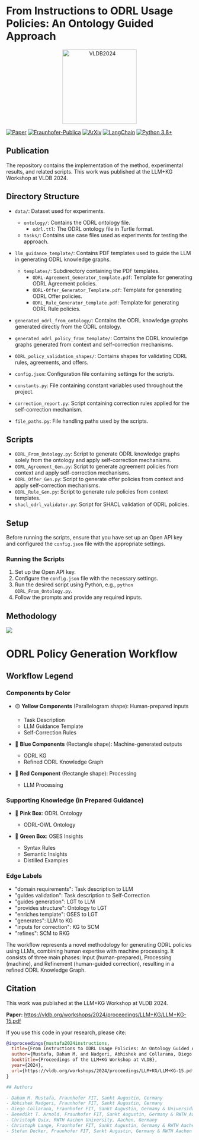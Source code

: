 # From Instructions to ODRL Usage Policies: An Ontology Guided Approach  
<p align="center">
  <a href="https://vldb.org/workshops/2024/proceedings/LLM+KG/LLM+KG-15.pdf">
    <img src="https://www.astaple.com/wp-content/uploads/2024/06/logo-2024-1140x600.png" alt="VLDB2024" width="200"/>
  </a>
</p>

[![Paper](https://img.shields.io/badge/Paper-VLDB2024-blue.svg)](https://vldb.org/workshops/2024/proceedings/LLM+KG/LLM+KG-15.pdf)
[![Fraunhofer-Publica](https://img.shields.io/badge/Fraunhofer--Publica-cac0343e-b31b1b.svg)](https://publica.fraunhofer.de/entities/publication/cac0343e-f6a1-4aca-ac9a-df295f9229d8)
[![ArXiv](https://img.shields.io/badge/arXiv-2502.06472-b31b1b.svg)](https://www.arxiv.org/abs/2506.03301)
[![LangChain](https://img.shields.io/badge/🦜🔗-LangChain-brightgreen.svg)](https://www.langchain.com/)
[![Python 3.8+](https://img.shields.io/badge/python-3.8+-blue.svg)](https://www.python.org/downloads/)


## Publication
The repository contains the implementation of the method, experimental results, and related scripts.
This work was published at the LLM+KG Workshop at VLDB 2024.
## Directory Structure

- `data/`: Dataset used for experiments.
  - `ontology/`: Contains the ODRL ontology file.
    - `odrl.ttl`: The ODRL ontology file in Turtle format.
  - `tasks/`: Contains use case files used as experiments for testing the approach.
- `llm_guidance_template/`: Contains PDF templates used to guide the LLM in generating ODRL knowledge graphs.
  - `templates/`: Subdirectory containing the PDF templates.
    - `ODRL-Agreement_Generator_template.pdf`: Template for generating ODRL Agreement policies.
    - `ODRL-Offer_Generator_Template.pdf`: Template for generating ODRL Offer policies.
    - `ODRL_Rule_Generator_template.pdf`: Template for generating ODRL Rule policies.
- `generated_odrl_from_ontology/`: Contains the ODRL knowledge graphs generated directly from the ODRL ontology.
- `generated_odrl_policy_from_template/`: Contains the ODRL knowledge graphs generated from context and self-correction mechanisms.
- `ODRL_policy_validation_shapes/`: Contains shapes for validating ODRL rules, agreements, and offers.

- `config.json`: Configuration file containing settings for the scripts.
- `constants.py`: File containing constant variables used throughout the project.
- `correction_report.py`: Script containing correction rules applied for the self-correction mechanism.
- `file_paths.py`: File handling paths used by the scripts.

## Scripts

- `ODRL_From_Ontology.py`: Script to generate ODRL knowledge graphs solely from the ontology and apply self-correction mechanisms.
- `ODRL_Agreement_Gen.py`: Script to generate agreement policies from context and apply self-correction mechanisms.
- `ODRL_Offer_Gen.py`: Script to generate offer policies from context and apply self-correction mechanisms.
- `ODRL_Rule_Gen.py`: Script to generate rule policies from context templates.
- `shacl_odrl_validator.py`: Script for SHACL validation of ODRL policies.

## Setup

Before running the scripts, ensure that you have set up an Open API key and configured the `config.json` file with the appropriate settings.

### Running the Scripts

1. Set up the Open API key.
2. Configure the `config.json` file with the necessary settings.
3. Run the desired script using Python, e.g., `python ODRL_From_Ontology.py`.
4. Follow the prompts and provide any required inputs.


## Methodology 

[![](https://mermaid.ink/img/pako:eNqlVV1v0zAU_SuWERJI7Ug_kq594GWtykRLUVMEIkHIi2_SiNQOjsM6xv47106apWUMaeQh8sc55_qee-Pc0khyoBOaKJZvyWYaCoLP8-dkyVJBLuQulwKELqr1zTR4FdI35Y4JsmAiKVkCZAN7TV5sWPGNTKGIVJrrVIqXIX31pWIt5htDWyyWZF6mnInIkHZ5xjS0UItlLzCY90pGUBSpSOqdt_MgpKvpeoGjkNaL_sXSiPqQxd0LqRREJipZlxkUR6J9K7qGOBWww1TqnTWqVoucVNpCXmfAMaG58QJhjReYQMsK4pdX1q5qv6hnBvX1HhW8V5AzheqHnOvAR5zVu01go6-ElplMblog86xWdru7-vggBAR_SNSf-YF5kUtRpMlWFyeq_jrwb4Rm-8qu093LwAessE6jvwnMPgXTtNBphoaR2Z5hLY9kmnPZQePjh5xjyTmJpBBVvQoSS4Xzpn5xJq8PvUa63de_QsrlzvSigu9lqmwJscC_bL80_VVDE7QaCpKAAMWM3jEQ3a6BuZI_LLTQqox0qcAi55saaMyrkCBUGm0RqZuObQGN9iF2FRTs4bBR79O2PdrKMRV5efii3s4N3fZpO-3WAjb6yYoZ1UGV7WAbcn0cU99k-AXVLYoTMMoxVmzyLI5jFvEOpi6_gZnykePU0-51yvV2Msj3bapx-Klcc_4nxzX21uRzPuKsIfNo4A7df5H7TyZjXSqqNxy7s2lDHfa88az3KHX9H9zjO-TeNxe8lm_MPfWtfyxjGv3ABQ9Yi-uNr4aPHsH2fkWGcww8bsj9czb6h22rVROXe-A8GvfkzP66pvIh8FaxHop6Sr2sqVEEbhw3VMdxvavBo9TZp3uTB0fNGfWc0R9U2qE7UHgfcfxn3hqhkOotXkohneCQQ8zKTIc0FHcIZaWWeNFGdIK3DHSokmWypZOYZQXOSnsbTlOGt_auWc2ZoJNbuqcTjH828LzzvjMY9p2e44469AaXvcGZN-6Pe47ZG7rjwV2H_pQSJZwzt0OBp1qqZfVbt393K_rZImyQu9_vaYan?type=png)](https://mermaid.live/edit#pako:eNqlVV1v0zAU_SuWERJI7Ug_kq594GWtykRLUVMEIkHIi2_SiNQOjsM6xv47106apWUMaeQh8sc55_qee-Pc0khyoBOaKJZvyWYaCoLP8-dkyVJBLuQulwKELqr1zTR4FdI35Y4JsmAiKVkCZAN7TV5sWPGNTKGIVJrrVIqXIX31pWIt5htDWyyWZF6mnInIkHZ5xjS0UItlLzCY90pGUBSpSOqdt_MgpKvpeoGjkNaL_sXSiPqQxd0LqRREJipZlxkUR6J9K7qGOBWww1TqnTWqVoucVNpCXmfAMaG58QJhjReYQMsK4pdX1q5qv6hnBvX1HhW8V5AzheqHnOvAR5zVu01go6-ElplMblog86xWdru7-vggBAR_SNSf-YF5kUtRpMlWFyeq_jrwb4Rm-8qu093LwAessE6jvwnMPgXTtNBphoaR2Z5hLY9kmnPZQePjh5xjyTmJpBBVvQoSS4Xzpn5xJq8PvUa63de_QsrlzvSigu9lqmwJscC_bL80_VVDE7QaCpKAAMWM3jEQ3a6BuZI_LLTQqox0qcAi55saaMyrkCBUGm0RqZuObQGN9iF2FRTs4bBR79O2PdrKMRV5efii3s4N3fZpO-3WAjb6yYoZ1UGV7WAbcn0cU99k-AXVLYoTMMoxVmzyLI5jFvEOpi6_gZnykePU0-51yvV2Msj3bapx-Klcc_4nxzX21uRzPuKsIfNo4A7df5H7TyZjXSqqNxy7s2lDHfa88az3KHX9H9zjO-TeNxe8lm_MPfWtfyxjGv3ABQ9Yi-uNr4aPHsH2fkWGcww8bsj9czb6h22rVROXe-A8GvfkzP66pvIh8FaxHop6Sr2sqVEEbhw3VMdxvavBo9TZp3uTB0fNGfWc0R9U2qE7UHgfcfxn3hqhkOotXkohneCQQ8zKTIc0FHcIZaWWeNFGdIK3DHSokmWypZOYZQXOSnsbTlOGt_auWc2ZoJNbuqcTjH828LzzvjMY9p2e44469AaXvcGZN-6Pe47ZG7rjwV2H_pQSJZwzt0OBp1qqZfVbt393K_rZImyQu9_vaYan)

# ODRL Policy Generation Workflow
## Workflow Legend
### Components by Color
- 🟡 **Yellow Components** (Parallelogram shape): Human-prepared inputs
  - Task Description
  - LLM Guidance Template
  - Self-Correction Rules

- 🔵 **Blue Components** (Rectangle shape): Machine-generated outputs
  - ODRL KG
  - Refined ODRL Knowledge Graph

- 🔴 **Red Component** (Rectangle shape): Processing
  - LLM Processing

### Supporting Knowledge (in Prepared Guidance)
- 🌸 **Pink Box**: ODRL Ontology
  - ODRL-OWL Ontology

- 🌿 **Green Box**: OSES Insights
  - Syntax Rules
  - Semantic Insights
  - Distilled Examples

### Edge Labels
- "domain requirements": Task description to LLM
- "guides validation": Task description to Self-Correction
- "guides generation": LGT to LLM
- "provides structure": Ontology to LGT
- "enriches template": OSES to LGT
- "generates": LLM to KG
- "inputs for correction": KG to SCM
- "refines": SCM to RKG

The workflow represents a novel methodology for generating ODRL policies using LLMs, combining human expertise with machine processing. It consists of three main phases: Input (human-prepared), Processing (machine), and Refinement (human-guided correction), resulting in a refined ODRL Knowledge Graph.

## Citation

This work was published at the LLM+KG Workshop at VLDB 2024.

**Paper:** https://vldb.org/workshops/2024/proceedings/LLM+KG/LLM+KG-15.pdf

If you use this code in your research, please cite:

```bibtex
@inproceedings{mustafa2024instructions,
  title={From Instructions to ODRL Usage Policies: An Ontology Guided Approach},
  author={Mustafa, Daham M. and Nadgeri, Abhishek and Collarana, Diego and Arnold, Benedikt T. and Quix, Christoph and Lange, Christoph and Decker, Stefan},
  booktitle={Proceedings of the LLM+KG Workshop at VLDB},
  year={2024},
  url={https://vldb.org/workshops/2024/proceedings/LLM+KG/LLM+KG-15.pdf}
}

## Authors

- Daham M. Mustafa, Fraunhofer FIT, Sankt Augustin, Germany
- Abhishek Nadgeri, Fraunhofer FIT, Sankt Augustin, Germany
- Diego Collarana, Fraunhofer FIT, Sankt Augustin, Germany & Universidad Privada Boliviana, Cochabamba, Bolivia
- Benedikt T. Arnold, Fraunhofer FIT, Sankt Augustin, Germany & RWTH Aachen University, Aachen, Germany
- Christoph Quix, RWTH Aachen University, Aachen, Germany
- Christoph Lange, Fraunhofer FIT, Sankt Augustin, Germany & RWTH Aachen University, Aachen, Germany
- Stefan Decker, Fraunhofer FIT, Sankt Augustin, Germany & RWTH Aachen University, Aachen, Germany


